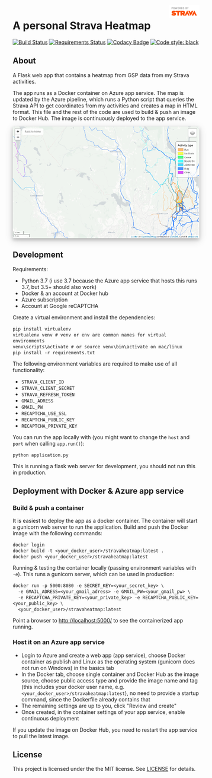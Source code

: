<a href="https://www.strava.com/">
    <img src=app/static/api_logo_pwrdBy_strava_stack_light.png
    alt="Strava" title="Strava" align="right" height="35" />
</a>

# A personal Strava Heatmap
[![Build Status](https://dev.azure.com/rafaelschlatter/strava-heatmap/_apis/build/status/rafaelschlatter.strava-heatmap?branchName=master)](https://dev.azure.com/rafaelschlatter/strava-heatmap/_build/latest?definitionId=17&branchName=master)
[![Requirements Status](https://requires.io/github/rafaelschlatter/strava-heatmap/requirements.svg?branch=master)](https://requires.io/github/rafaelschlatter/strava-heatmap/requirements/?branch=master)
[![Codacy Badge](https://api.codacy.com/project/badge/Grade/d8aa61d5c6bd469a9e05073088d998d3)](https://www.codacy.com?utm_source=github.com&amp;utm_medium=referral&amp;utm_content=rafaelschlatter/strava-heatmap&amp;utm_campaign=Badge_Grade)
[![Code style: black](https://img.shields.io/badge/code%20style-black-000000.svg)](https://github.com/psf/black)

## About
A Flask web app that contains a heatmap from GSP data from my Strava activities.

The app runs as a Docker container on Azure app service. The map is updated by the Azure pipeline, which runs a Python script that queries the Strava API to get coordinates from my activities and creates a map in HTML format. This file and the rest of the code are used to build & push an image to Docker Hub. The image is continuously deployed to the app service.

<img src="app/static/screenshot.png" alt="Screenshot" style="box-shadow: 0 4px 8px 0 rgba(0, 0, 0, 0.2), 0 6px 20px 0 rgba(0, 0, 0, 0.19);"/>

## Development
Requirements:
- Python 3.7 (i use 3.7 because the Azure app service that hosts this runs 3.7, but 3.5+ should also work)
- Docker & an account at Docker hub
- Azure subscription
- Account at Google reCAPTCHA

Create a virtual environment and install the dependencies:
````
pip install virtualenv
virtualenv venv # venv or env are common names for virtual environments
venv\scripts\activate # or source venv\bin\activate on mac/linux
pip install -r requirements.txt
````

The following environment variables are required to make use of all functionality:
- `STRAVA_CLIENT_ID`
- `STRAVA_CLIENT_SECRET`
- `STRAVA_REFRESH_TOKEN`
- `GMAIL_ADRESS`
- `GMAIL_PW`
- `RECAPTCHA_USE_SSL`
- `RECAPTCHA_PUBLIC_KEY`
- `RECAPTCHA_PRIVATE_KEY`

You can run the app locally with (you might want to change the `host` and `port` when calling `app.run()`):
````
python application.py
````
This is running a flask web server for development, you should not run this in production. 


## Deployment with Docker & Azure app service
### Build & push a container
It is easiest to deploy the app as a docker container. The container will start a gunicorn web server to run the application. Build and push the Docker image with the following commands:
````
docker login
docker build -t <your_docker_user>/stravaheatmap:latest .
docker push <your_docker_user>/stravaheatmap:latest
````

Running & testing the container locally (passing environment variables with `-e`). This runs a gunicorn server, which can be used in production:
````
docker run -p 5000:8080 -e SECRET_KEY=<your_secret_key> \
  -e GMAIL_ADRESS=<your_gmail_adress> -e GMAIL_PW=<your_gmail_pw> \
  -e RECAPTCHA_PRIVATE_KEY=<your_private_key> -e RECAPTCHA_PUBLIC_KEY=<your_public_key> \
  <your_docker_user>/stravaheatmap:latest
````

Point a browser to <http://localhost:5000/> to see the containerized app running.

### Host it on an Azure app service
- Login to Azure and create a web app (app service), choose Docker container as publish and Linux as the operating system (gunicorn does not run on Windows) in the basics tab
- In the Docker tab, choose single container and Docker Hub as the image source, choose public access type and provide the image name and tag (this includes your docker user name, e.g. `<your_docker_user>/stravaheatmap:latest`), no need to provide a startup command, since the Dockerfile already contains that
- The remaining settings are up to you, click "Review and create"
- Once created, in the container settings of your app service, enable continuous deployment

If you update the image on Docker Hub, you need to restart the app service to pull the latest image.


## License
This project is licensed under the the MIT license. See [LICENSE](LICENSE.txt) for details.
